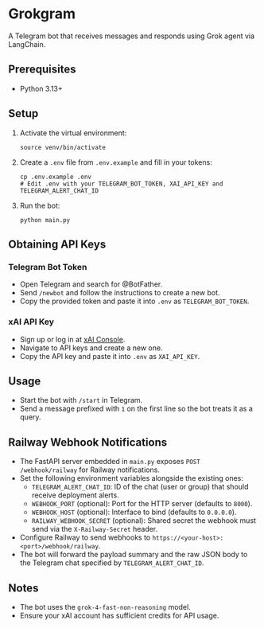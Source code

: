 # Grokgram

A Telegram bot that receives messages and responds using Grok agent via LangChain.

## Prerequisites

- Python 3.13+

## Setup

1. Activate the virtual environment:

   ```
   source venv/bin/activate
   ```

2. Create a `.env` file from `.env.example` and fill in your tokens:

   ```
   cp .env.example .env
   # Edit .env with your TELEGRAM_BOT_TOKEN, XAI_API_KEY and TELEGRAM_ALERT_CHAT_ID
   ```

3. Run the bot:
   ```
   python main.py
   ```

## Obtaining API Keys

### Telegram Bot Token

- Open Telegram and search for @BotFather.
- Send `/newbot` and follow the instructions to create a new bot.
- Copy the provided token and paste it into `.env` as `TELEGRAM_BOT_TOKEN`.

### xAI API Key

- Sign up or log in at [xAI Console](https://console.x.ai/).
- Navigate to API keys and create a new one.
- Copy the API key and paste it into `.env` as `XAI_API_KEY`.

## Usage

- Start the bot with `/start` in Telegram.
- Send a message prefixed with `1` on the first line so the bot treats it as a query.

## Railway Webhook Notifications

- The FastAPI server embedded in `main.py` exposes `POST /webhook/railway` for Railway notifications.
- Set the following environment variables alongside the existing ones:
  - `TELEGRAM_ALERT_CHAT_ID`: ID of the chat (user or group) that should receive deployment alerts.
  - `WEBHOOK_PORT` (optional): Port for the HTTP server (defaults to `8000`).
  - `WEBHOOK_HOST` (optional): Interface to bind (defaults to `0.0.0.0`).
  - `RAILWAY_WEBHOOK_SECRET` (optional): Shared secret the webhook must send via the `X-Railway-Secret` header.
- Configure Railway to send webhooks to `https://<your-host>:<port>/webhook/railway`.
- The bot will forward the payload summary and the raw JSON body to the Telegram chat specified by `TELEGRAM_ALERT_CHAT_ID`.

## Notes

- The bot uses the `grok-4-fast-non-reasoning` model.
- Ensure your xAI account has sufficient credits for API usage.
